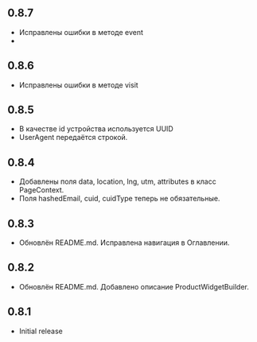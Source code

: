 ## 0.8.7

* Исправлены ошибки в методе event
* 
## 0.8.6

* Исправлены ошибки в методе visit

## 0.8.5

* В качестве id устройства используется UUID
* UserAgent передаётся строкой.

## 0.8.4

* Добавлены поля data, location, lng, utm, attributes в класс PageContext.
* Поля hashedEmail, cuid, cuidType теперь не обязательные.

## 0.8.3

* Обновлён README.md. Исправлена навигация в Оглавлении.

## 0.8.2

* Обновлён README.md. Добавлено описание ProductWidgetBuilder.

## 0.8.1

* Initial release
